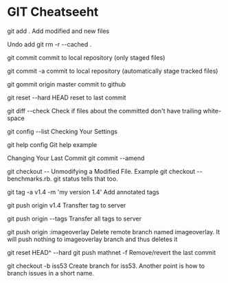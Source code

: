 GIT Cheatseeht
==============

git add .
Add modified and new files

Undo add
git rm -r --cached .

git commit
commit to local repository (only staged files)

git commit -a
commit to local repository (automatically stage tracked files)

git gommit origin master
commit to github

git reset --hard HEAD
reset to last commit

git diff --check
Check if files about the committed don't have trailing white-space

git config --list
Checking Your Settings

git help config
Git help example

Changing Your Last Commit
git commit --amend

git checkout -- <file>
Unmodifying a Modified File. Example git checkout -- benchmarks.rb. git status tells that too.

git tag -a v1.4 -m 'my version 1.4'
Add annotated tags

git push origin v1.4
Transfter tag to server

git push origin --tags
Transfer all tags to server

git push origin :imageoverlay
Delete remote branch named imageoverlay. It will push nothing to imageoverlay branch and thus deletes it

git reset HEAD^ --hard
git push mathnet -f
Remove/revert the last commit

git checkout -b iss53
Create branch for iss53. Another point is how to branch issues in a short name.